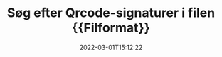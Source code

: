 ---
############################# Static ############################
layout: "auto-gen-signature"
date: 2022-03-01T15:12:22
draft: false
operation: Search
signaturetype: Qrcode
fileformat: Dotx
productName: Java
lang: da
productCode: java
otherformats: pdf doc docx docm dot dotm dotx odt ott rtf xls xlsx xlsm xlsb csv ods ots xltx xltm ppt pptx pps ppsx odp otp potx potm pptm ppsm png jpg bmp gif tiff svg webp wmf
breadcrumb: Search Qrcode signatures at Dotx with Java

############################# Head ############################
head_title: "Søg efter Qrcode signaturer i filen {{Filformat}} i Java"
head_description: "Brug Java til at søge efter Qrcode-signaturer i Dotx-filer ved hjælp af et par linjer kode."

############################# Header ############################
title: "Søg efter Qrcode-signaturer i filen {{Filformat}}"
description: "Java native API gør det muligt at søge efter Qrcode-signaturer i allerede signerede Dotx-filer. Udfør avanceret e-signatursøgning i dine {{Filformat}} dokumenter ved hjælp af et par linjer kode."
bg_image: "https://cms.admin.containerize.com/templates/aspose/App_Themes/V3/images/bg/header1.png"
bg_overlay: false
button:
    enable: true

############################# SubMenu ############################
submenu:
    enable: true

    left:
        img_alt: "GroupDocs.Signature for Java"
        image: "https://cms.admin.containerize.com/templates/groupdocs/images/product-logos/90x90-noborder/groupdocsature-java.png"
        product: "GroupDocs.Signature"
        platform: "Java"



############################# About ############################
about:
    enable: true
    title: "Om GroupDocs.Signature for Java API"
    content: |
        [GroupDocs.Signature for Java](https://products.groupdocs.com/signature/java/) giver Java API til behandling af dokumenter ved hjælp af forskellige signaturtyper såsom tekster, billeder, digitale certifikater, stregkoder, QR-koder, stempler eller metadata. Brugere kan tilføje, slette, opdatere, verificere eller søge i elektroniske signaturer i PDF'er, MS Word-dokumenter, MS Excel-projektmapper, MS PowerPoint-præsentationer, Adobe Photoshop-filer og forskellige billedformater, med yderligere støtte til at tilpasse signaturegenskaber efter behov.
    

############################# Steps ############################
steps:
    enable: true
    title_left: "Sådan søger du efter Qrcode-signaturer i {{Filformat}}"
    content_left: |
        [GroupDocs.Signature for Java](https://products.groupdocs.com/signature/java/) gør det nemmere for Java-udviklere at søge efter Qrcode-signaturer i Dotx-filer fra deres applikationer ved at implementere nogle få nemme trin.
        
        * Opret en ny forekomst af Signature-klassen og videregiv kildedokumentstien som en konstruktørparameter.
        * Instantiér SearchOptions-objektet i overensstemmelse med dine krav, og angiv søgeindstillinger.
        * Kald søgemetoden for Signature-klasseforekomsten og send SearchOptions til den.
        * Bearbejd søgeresultater i overensstemmelse med dine krav.

    title_right: "Systemkrav"
    content_right: |
        GroupDocs.Signature for Java understøttes på alle større platforme og operativsystemer. Før du udfører koden nedenfor, skal du sørge for, at du har følgende forudsætninger installeret på dit system.

        * Operativsystemer: Microsoft Windows, Linux, MacOS
        * Udviklingsmiljøer: NetBeans, Intellij IDEA, Eclipse, etc.
        * Java runtime: J2SE 6.0 and above
        * Download den seneste version af GroupDocs.Signature for Java fra [Maven](https://repository.groupdocs.com/webapp/#/artifacts/browse/tree/General/repo/com/groupdocs/groupdocs-signature)
         
    code: |
        ```java    
                
        // Set up input Dotx file
        String filePath = "input.dotx";

        // Instantiate Signature for input file
        Signature signature = new Signature(filePath);

        //Create search options
        QrCodeSearchOptions options = new QrCodeSearchOptions();

        // specify special pages to search on 
        options.setAllPages(false);
        // single page number
        options.setPageNumber(1);
        // specify text match type
        options.setMatchType(TextMatchType.Contains);
        // specify text pattern to search
        options.setText("Text signature");
        // return  Qrcode images for processing
        options.setReturnContent(true);
        // set up type of returned  Qrcode images
        options.setReturnContentType(FileType.PNG);
                            
        // search for Qrcode signatures in Dotx document
        List<QrCodeSignature> signatures = signature.search(QrCodeSignature.class, options);

        // process signatures which were found 
        signatures.forEach(item -> System.out.println(item.toString()));
        ```

############################# Demos ############################
demos:
    enable: true
    title: "Søg efter Qrcode elektroniske signaturer Live Demo"
    content: |
       Søg i dokumentet efter forskellige elektroniske signaturer til Dotx-filer lige nu ved at besøge webstedet [GroupDocs.Signature App](https://products.groupdocs.app/signature/family).

        
############################# More Formats ############################
more_formats:
    enable: true
    title: "Søg efter andre Qrcode-signaturer ved hjælp af Java"
    content: |
        "Elektroniske signaturer søger i forskellige dokumenter. Find signaturer fra et af de populære filformater som vist nedenfor."
    format: 
           
       
back_to_top:
    enable: true
---